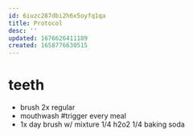 ```yaml
---
id: 6iuzc287dbi2h6x5oyfq1qa
title: Protocol
desc: ''
updated: 1676626411189
created: 1658776630515
---
```


# teeth
- brush 2x regular
- mouthwash #trigger every meal
- 1x day brush w/ mixture 1/4 h2o2 1/4 baking soda
